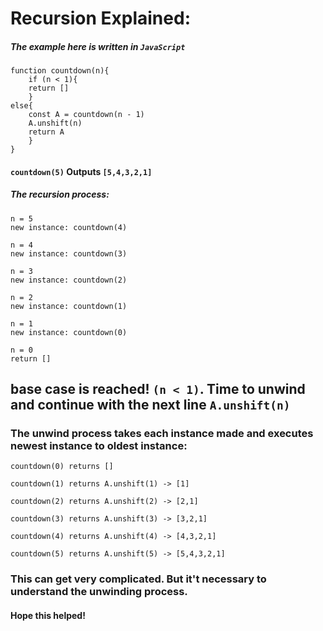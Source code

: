 #  Recursion Explained:

##### The example here is written in `JavaScript`

```
function countdown(n){
	if (n < 1){
	return []
	}
else{
	const A = countdown(n - 1)
	A.unshift(n)
	return A
	}
}
```

#### `countdown(5)` Outputs `[5,4,3,2,1]`

##### The recursion process:

```
n = 5
new instance: countdown(4)

n = 4
new instance: countdown(3)

n = 3
new instance: countdown(2)

n = 2
new instance: countdown(1)

n = 1 
new instance: countdown(0)

n = 0
return []
```

##  base case is reached! `(n < 1)`. Time to unwind and continue with the next line `A.unshift(n)`

### The unwind process takes each instance made and executes newest instance to oldest instance:

```
countdown(0) returns []

countdown(1) returns A.unshift(1) -> [1]

countdown(2) returns A.unshift(2) -> [2,1]

countdown(3) returns A.unshift(3) -> [3,2,1]

countdown(4) returns A.unshift(4) -> [4,3,2,1]

countdown(5) returns A.unshift(5) -> [5,4,3,2,1]
```

### This can get very complicated. But it't necessary to understand the unwinding process.

#### Hope this helped!
